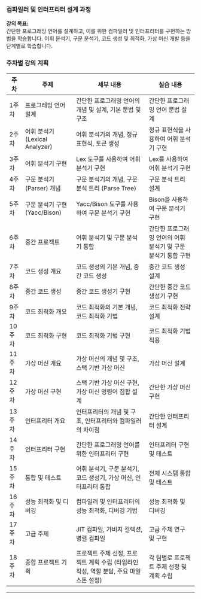 ### 컴파일러 및 인터프리터 설계 과정

**강의 목표:**  
간단한 프로그래밍 언어를 설계하고, 이를 위한 컴파일러 및 인터프리터를 구현하는 방법을 학습합니다. 어휘 분석기, 구문 분석기, 코드 생성 및 최적화, 가상 머신 개발 등을 단계별로 학습합니다.

### 주차별 강의 계획

| 주차  | 주제                          | 세부 내용                                                                                           | 실습 내용                                                       |
|-------|-------------------------------|------------------------------------------------------------------------------------------------------|----------------------------------------------------------------|
| 1주차 | 프로그래밍 언어 설계          | 간단한 프로그래밍 언어의 개념 및 설계, 기본 문법 및 구조                                              | 간단한 프로그래밍 언어 문법 설계                              |
| 2주차 | 어휘 분석기 (Lexical Analyzer)| 어휘 분석기의 개념, 정규 표현식, 토큰 생성                                                            | 정규 표현식을 사용하여 어휘 분석기 구현                        |
| 3주차 | 어휘 분석기 구현              | Lex 도구를 사용하여 어휘 분석기 구현                                                                 | Lex를 사용하여 어휘 분석기 구현                                |
| 4주차 | 구문 분석기 (Parser) 개념     | 구문 분석기의 개념, 구문 분석 트리 (Parse Tree)                                                      | 구문 분석 트리 설계                                            |
| 5주차 | 구문 분석기 구현 (Yacc/Bison) | Yacc/Bison 도구를 사용하여 구문 분석기 구현                                                          | Bison을 사용하여 구문 분석기 구현                              |
| 6주차 | 중간 프로젝트                 | 어휘 분석기 및 구문 분석기 통합                                                                      | 간단한 프로그래밍 언어의 어휘 분석기 및 구문 분석기 통합 구현 |
| 7주차 | 코드 생성 개요                | 코드 생성의 기본 개념, 중간 코드 생성                                                                | 중간 코드 생성 설계                                            |
| 8주차 | 중간 코드 생성                | 중간 코드 생성기 구현                                                                                | 간단한 중간 코드 생성기 구현                                   |
| 9주차 | 코드 최적화 개요              | 코드 최적화의 기본 개념, 코드 최적화 기법                                                            | 코드 최적화 전략 설계                                          |
| 10주차| 코드 최적화 구현              | 코드 최적화 기법 구현                                                                                | 코드 최적화 기법 적용                                          |
| 11주차| 가상 머신 개요                | 가상 머신의 개념 및 구조, 스택 기반 가상 머신                                                        | 가상 머신 설계                                                 |
| 12주차| 가상 머신 구현                | 스택 기반 가상 머신 구현, 가상 머신 명령어 집합 설계                                                 | 간단한 가상 머신 구현                                          |
| 13주차| 인터프리터 개요               | 인터프리터의 개념 및 구조, 인터프리터와 컴파일러의 차이점                                            | 간단한 인터프리터 설계                                         |
| 14주차| 인터프리터 구현               | 간단한 프로그래밍 언어를 위한 인터프리터 구현                                                       | 인터프리터 구현 및 테스트                                      |
| 15주차| 통합 및 테스트                | 어휘 분석기, 구문 분석기, 코드 생성기, 가상 머신, 인터프리터 통합                                    | 전체 시스템 통합 및 테스트                                     |
| 16주차| 성능 최적화 및 디버깅         | 컴파일러 및 인터프리터의 성능 최적화, 디버깅 기법                                                    | 성능 최적화 및 디버깅                                          |
| 17주차| 고급 주제                     | JIT 컴파일, 가비지 컬렉션, 병렬 컴파일                                                               | 고급 주제 연구 및 구현                                         |
| 18주차| 종합 프로젝트 기획            | 프로젝트 주제 선정, 프로젝트 계획 수립 (타임라인 작성, 역할 분담, 주요 마일스톤 설정)                | 각 팀별로 프로젝트 주제 선정 및 계획 수립                      |

---
